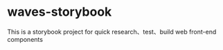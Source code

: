 # waves-storybook

This is a storybook project for quick research、test、build web front-end components

